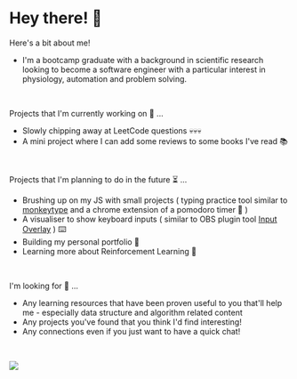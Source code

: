 # Hey there! 🫡

Here's a bit about me!
* I'm a bootcamp graduate with a background in scientific research looking to become a software engineer with a particular interest in physiology, automation and problem solving.
<br>

Projects that I'm currently working on 🧱 ...
* Slowly chipping away at LeetCode questions 💀💀💀
* A mini project where I can add some reviews to some books I've read 📚

<br>

Projects that I'm planning to do in the future ⏳ ... 
* Brushing up on my JS with small projects ( typing practice tool similar to [monkeytype](https://monkeytype.com/) and a chrome extension of a pomodoro timer 🍅 )
* A visualiser to show keyboard inputs ( similar to OBS plugin tool [Input Overlay](https://obsproject.com/forum/resources/input-overlay.552/) ) ⌨️ 
* Building my personal portfolio 🙋
* Learning more about Reinforcement Learning 🧠
<br>

I'm looking for 👀 ...
* Any learning resources that have been proven useful to you that'll help me - especially data structure and algorithm related content
* Any projects you've found that you think I'd find interesting!
* Any connections even if you just want to have a quick chat! 
<br>

[<img src="https://img.shields.io/badge/LinkedIn-0077B5?style=for-the-badge&logo=linkedin&logoColor=white"/>](https://www.linkedin.com/in/viet-cuong-le/)
